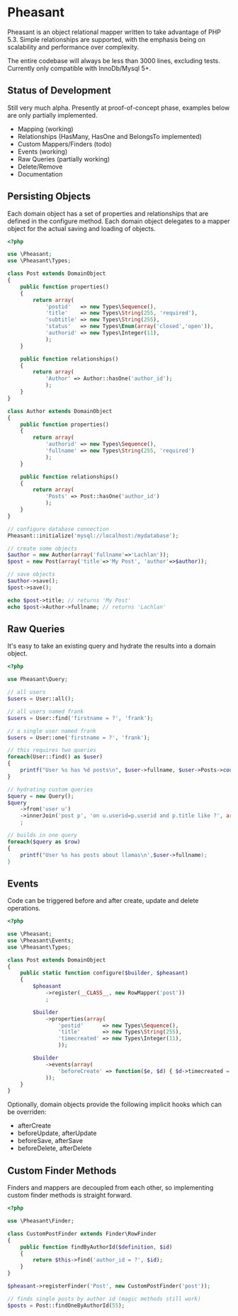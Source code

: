 Pheasant
=======================================

Pheasant is an object relational mapper written to take advantage of PHP 5.3. Simple relationships
are supported, with the emphasis being on scalability and performance over complexity.

The entire codebase will always be less than 3000 lines, excluding tests. Currently only compatible with
InnoDb/Mysql 5+.

Status of Development
---------------------------------

Still very much alpha. Presently at proof-of-concept phase, examples below are only
partially implemented.

- Mapping (working)
- Relationships (HasMany, HasOne and BelongsTo implemented)
- Custom Mappers/Finders (todo)
- Events (working)
- Raw Queries (partially working)
- Delete/Remove
- Documentation

Persisting Objects
---------------------------------

Each domain object has a set of properties and relationships that are defined in the
configure method. Each domain object delegates to a mapper object for the actual saving
and loading of objects.

```php
<?php

use \Pheasant;
use \Pheasant\Types;

class Post extends DomainObject
{
	public function properties()
	{
		return array(
			'postid'   => new Types\Sequence(),
			'title'    => new Types\String(255, 'required'),
			'subtitle' => new Types\String(255),
			'status'   => new Types\Enum(array('closed','open')),
			'authorid' => new Types\Integer(11),
			);
	}

	public function relationships()
	{
		return array(
			'Author' => Author::hasOne('author_id');
			);
	}
}

class Author extends DomainObject
{
	public function properties()
	{
		return array(
			'authorid' => new Types\Sequence(),
			'fullname' => new Types\String(255, 'required')
			);
	}

	public function relationships()
	{
		return array(
			'Posts' => Post::hasOne('author_id')
			);
	}
}

// configure database connection
Pheasant::initialize('mysql://localhost:/mydatabase');

// create some objects
$author = new Author(array('fullname'=>'Lachlan'));
$post = new Post(array('title'=>'My Post', 'author'=>$author));

// save objects
$author->save();
$post->save();

echo $post->title; // returns 'My Post'
echo $post->Author->fullname; // returns 'Lachlan'
```

Raw Queries
---------------------------------

It's easy to take an existing query and hydrate the results into a domain object.

```php
<?php

use Pheasant\Query;

// all users
$users = User::all();

// all users named frank
$users = User::find('firstname = ?', 'frank');

// a single user named frank
$users = User::one('firstname = ?', 'frank');

// this requires two queries
foreach(User::find() as $user)
{
	printf("User %s has %d posts\n", $user->fullname, $user->Posts->count());
}

// hydrating custom queries
$query = new Query();
$query
	->from('user u')
	->innerJoin('post p', 'on u.userid=p.userid and p.title like ?', array('Llama%'))
	;

// builds in one query
foreach($query as $row)
{
	printf("User %s has posts about llamas\n',$user->fullname);
}
```

Events
---------------------------------

Code can be triggered before and after create, update and delete operations.

```php
<?php

use \Pheasant;
use \Pheasant\Events;
use \Pheasant\Types;

class Post extends DomainObject
{
	public static function configure($builder, $pheasant)
	{
		$pheasant
			->register(__CLASS__, new RowMapper('post'))
			;

		$builder
			->properties(array(
				'postid'      => new Types\Sequence(),
				'title'       => new Types\String(255),
				'timecreated' => new Types\Integer(11),
				));

		$builder
			->events(array(
				'beforeCreate' => function($e, $d) { $d->timecreated = time(); }
			));
	}
}
```

Optionally, domain objects provide the following implicit hooks which can be overriden:

- afterCreate
- beforeUpdate, afterUpdate
- beforeSave, afterSave
- beforeDelete, afterDelete 


Custom Finder Methods
---------------------------------

Finders and mappers are decoupled from each other, so implementing custom finder methods
is straight forward.

```php
<?php

use \Pheasant\Finder;

class CustomPostFinder extends Finder\RowFinder
{
	public function findByAuthorId($definition, $id)
	{
		return $this->find('author_id = ?', $id);
	}
}

$pheasant->registerFinder('Post', new CustomPostFinder('post'));

// finds single posts by author id (magic methods still work)
$posts = Post::findOneByAuthorId(55);
```
